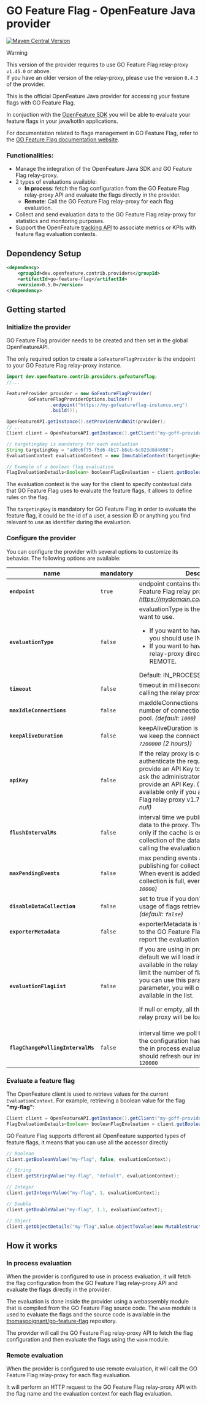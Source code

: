 # GO Feature Flag - OpenFeature Java provider
[![Maven Central Version](https://img.shields.io/maven-central/v/dev.openfeature.contrib.providers/go-feature-flag?color=blue&style=flat-square)](https://search.maven.org/artifact/dev.openfeature.contrib.providers/go-feature-flag)


> [!WARNING]
> This version of the provider requires to use GO Feature Flag relay-proxy `v1.45.0` or above.  
> If you have an older version of the relay-proxy, please use the version `0.4.3` of the provider.

This is the official OpenFeature Java provider for accessing your feature flags with GO Feature Flag.

In conjuction with the [OpenFeature SDK](https://openfeature.dev/docs/reference/concepts/provider) you will be able to evaluate your feature flags in your java/kotlin applications.

For documentation related to flags management in GO Feature Flag, refer to the [GO Feature Flag documentation website](https://gofeatureflag.org/docs).

### Functionalities:

- Manage the integration of the OpenFeature Java SDK and GO Feature Flag relay-proxy.
- 2 types of evaluations available:
    - **In process**: fetch the flag configuration from the GO Feature Flag relay-proxy API and evaluate the flags directly in the provider.
    - **Remote**: Call the GO Feature Flag relay-proxy for each flag evaluation.
- Collect and send evaluation data to the GO Feature Flag relay-proxy for statistics and monitoring purposes.
- Support the OpenFeature [tracking API](https://openfeature.dev/docs/reference/concepts/tracking/) to associate metrics or KPIs with feature flag evaluation contexts.

## Dependency Setup

<!-- x-release-please-start-version -->
```xml
<dependency>
    <groupId>dev.openfeature.contrib.providers</groupId>
    <artifactId>go-feature-flag</artifactId>
    <version>0.5.0</version>
</dependency>
```
<!-- x-release-please-end-version -->

## Getting started
### Initialize the provider
GO Feature Flag provider needs to be created and then set in the global OpenFeatureAPI.

The only required option to create a `GoFeatureFlagProvider` is the endpoint to your GO Feature Flag relay-proxy instance.

```java
import dev.openfeature.contrib.providers.gofeatureflag;
//...

FeatureProvider provider = new GoFeatureFlagProvider(
        GoFeatureFlagProviderOptions.builder()
                .endpoint("https://my-gofeatureflag-instance.org")
                .build());

OpenFeatureAPI.getInstance().setProviderAndWait(provider);
// ...
Client client = OpenFeatureAPI.getInstance().getClient("my-goff-provider");

// targetingKey is mandatory for each evaluation
String targetingKey = "ad0c6f75-f5d6-4b17-b8eb-6c923d8d4698";
EvaluationContext evaluationContext = new ImmutableContext(targetingKey);

// Example of a boolean flag evaluation
FlagEvaluationDetails<Boolean> booleanFlagEvaluation = client.getBooleanValue("bool_targeting_match", false, evaluationContext);
```

The evaluation context is the way for the client to specify contextual data that GO Feature Flag uses to evaluate the feature flags, it allows to define rules on the flag.

The `targetingKey` is mandatory for GO Feature Flag in order to evaluate the feature flag, it could be the id of a user, a session ID or anything you find relevant to use as identifier during the evaluation.

### Configure the provider
You can configure the provider with several options to customize its behavior. The following options are available:


| name                              | mandatory | Description                                                                                                                                                                                                                                                                                                                                                                     |
|-----------------------------------|-----------|---------------------------------------------------------------------------------------------------------------------------------------------------------------------------------------------------------------------------------------------------------------------------------------------------------------------------------------------------------------------------------|
| **`endpoint`**                    | `true`    | endpoint contains the DNS of your GO Feature Flag relay proxy _(ex: https://mydomain.com/gofeatureflagproxy/)_                                                                                                                                                                                                                                                                  |
| **`evaluationType`**              | `false`   | evaluationType is the type of evaluation you want to use.<ul><li>If you want to have a local evaluation, you should use IN_PROCESS.</li><li>If you want to have an evaluation on the relay-proxy directly, you should use REMOTE.</li></ul>Default: IN_PROCESS<br/>                                                                                                             |
| **`timeout`**                     | `false`   | timeout in millisecond we are waiting when calling the relay proxy API. _(default: `10000`)_                                                                                                                                                                                                                                                                                    |
| **`maxIdleConnections`**          | `false`   | maxIdleConnections is the maximum number of connections in the connection pool. _(default: `1000`)_                                                                                                                                                                                                                                                                             |
| **`keepAliveDuration`**           | `false`   | keepAliveDuration is the time in millisecond we keep the connection open. _(default: `7200000` (2 hours))_                                                                                                                                                                                                                                                                      |
| **`apiKey`**                      | `false`   | If the relay proxy is configured to authenticate the requests, you should provide an API Key to the provider. Please ask the administrator of the relay proxy to provide an API Key. (This feature is available only if you are using GO Feature Flag relay proxy v1.7.0 or above). _(default: null)_                                                                           |
| **`flushIntervalMs`**             | `false`   | interval time we publish statistics collection data to the proxy. The parameter is used only if the cache is enabled, otherwise the collection of the data is done directly when calling the evaluation API. default: `1000` ms                                                                                                                                                 |
| **`maxPendingEvents`**            | `false`   | max pending events aggregated before publishing for collection data to the proxy. When event is added while events collection is full, event is omitted. _(default: `10000`)_                                                                                                                                                                                                   |
| **`disableDataCollection`**       | `false`   | set to true if you don't want to collect the usage of flags retrieved in the cache. _(default: `false`)_                                                                                                                                                                                                                                                                        |
| **`exporterMetadata`**            | `false`   | exporterMetadata is the metadata we send to the GO Feature Flag relay proxy when we report the evaluation data usage.                                                                                                                                                                                                                                                           |
| **`evaluationFlagList`**          | `false`   | If you are using in process evaluation, by default we will load in memory all the flags available in the relay proxy. If you want to limit the number of flags loaded in memory, you can use this parameter. By setting this parameter, you will only load the flags available in the list. <p>If null or empty, all the flags available in the relay proxy will be loaded.</p> |
| **`flagChangePollingIntervalMs`** | `false`   | interval time we poll the proxy to check if the configuration has changed. It is used for the in process evaluation to check if we should refresh our internal cache. default: `120000`                                                                                                                                                                                         |

### Evaluate a feature flag
The OpenFeature client is used to retrieve values for the current `EvaluationContext`. For example, retrieving a boolean value for the flag **"my-flag"**:

```java
Client client = OpenFeatureAPI.getInstance().getClient("my-goff-provider");
FlagEvaluationDetails<Boolean> booleanFlagEvaluation = client.getBooleanValue("bool_targeting_match", false, evaluationContext);
```

GO Feature Flag supports different all OpenFeature supported types of feature flags, it means that you can use all the accessor directly

```java
// Boolean
client.getBooleanValue("my-flag", false, evaluationContext);

// String
client.getStringValue("my-flag", "default", evaluationContext);

// Integer
client.getIntegerValue("my-flag", 1, evaluationContext);

// Double
client.getDoubleValue("my-flag", 1.1, evaluationContext);

// Object
client.getObjectDetails("my-flag",Value.objectToValue(new MutableStructure().add("default", "true")), evaluationContext);
```

## How it works
### In process evaluation
When the provider is configured to use in process evaluation, it will fetch the flag configuration from the GO Feature Flag relay-proxy API and evaluate the flags directly in the provider.

The evaluation is done inside the provider using a webassembly module that is compiled from the GO Feature Flag source code.
The `wasm` module is used to evaluate the flags and the source code is available in the [thomaspoignant/go-feature-flag](https://github.com/thomaspoignant/go-feature-flag/tree/main/wasm) repository.

The provider will call the GO Feature Flag relay-proxy API to fetch the flag configuration and then evaluate the flags using the `wasm` module.

### Remote evaluation
When the provider is configured to use remote evaluation, it will call the GO Feature Flag relay-proxy for each flag evaluation.

It will perform an HTTP request to the GO Feature Flag relay-proxy API with the flag name and the evaluation context for each flag evaluation.
